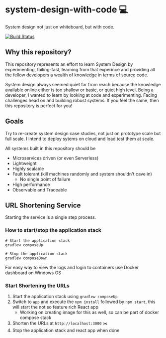 # system-design-with-code :computer:
System design not just on whiteboard, but with code.

[![Build Status](https://api.travis-ci.org/npathai/system-design-with-code.svg?branch=master)](https://travis-ci.org/npathai/system-design-with-code)


## Why this repository?
This repository represents an effort to learn System Design by experimenting, failing-fast, learning from that experince and providing all the fellow developers a wealth of knowledge in terms of source code.

System design always seemed quiet far from reach because the knowledge available online either is too shallow or basic, or quiet high level. Being a developer, I wanted to learn by looking at code and experimenting. Facing challenges head on and building robust systems. If you feel the same, then this repository is perfect for you!

## Goals
Try to re-create system design case studies, not just on prototype scale but full scale. I intend to deploy sytems on cloud and load test them at scale.

All systems built in this repository should be
 - Microservices driven (or even Serverless)
 - Lightweight
 - Highly scalable
 - Fault tolerant (kill machines randomly and system shouldn't cave in)
    - No single point of failure
 - High performance
 - Observable and Traceable
 

## URL Shortening Service

Starting the service is a single step process.

### How to start/stop the application stack

```
# Start the application stack
gradlew composeUp

# Stop the application stack
gradlew composeDown
````
For easy way to view the logs and login to containers use Docker dashboard on Windows OS

### Start Shortening the URLs

1) Start the application stack using `gradlew composeUp`
2) Switch to `app` and execute the `npm install` followed by `npm start`, this will start the not so feature rich React app
    - Working on creating image for this as well, so can be part of docker compose stack
3) Shorten the URLs at `http://localhost:3000` :scissors:
4) Stop the application stack and react app when done
